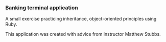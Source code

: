 ### Banking terminal application

A small exercise practicing inheritance, object-oriented principles using Ruby. 

This application was created with advice from instructor Matthew Stubbs.
